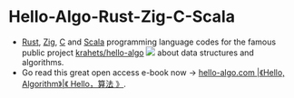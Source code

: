 # Hello-Algo-Rust-Zig-C-Scala
- [Rust](https://www.rust-lang.org/), [Zig](https://ziglang.org/), [C](https://www.open-std.org/JTC1/SC22/WG14/) and [Scala](https://www.scala-lang.org/) programming language codes for the famous public project [krahets/hello-algo](https://github.com/krahets/hello-algo) <img src="https://img.shields.io/github/stars/krahets/hello-algo?style=social"/> about data structures and algorithms.
- Go read this great open access e-book now -> [ hello-algo.com |《Hello, Algorithm》|《 Hello，算法 》](https://www.hello-algo.com/). 